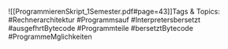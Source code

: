 
![[ProgrammierenSkript_1Semester.pdf#page=43]]Tags & Topics:
   #Rechnerarchitektur
   #Programmsauf
   #Interpretersbersetzt
   #ausgefhrtBytecode
   #Programmteile
   #bersetztBytecode
   #ProgrammeMglichkeiten